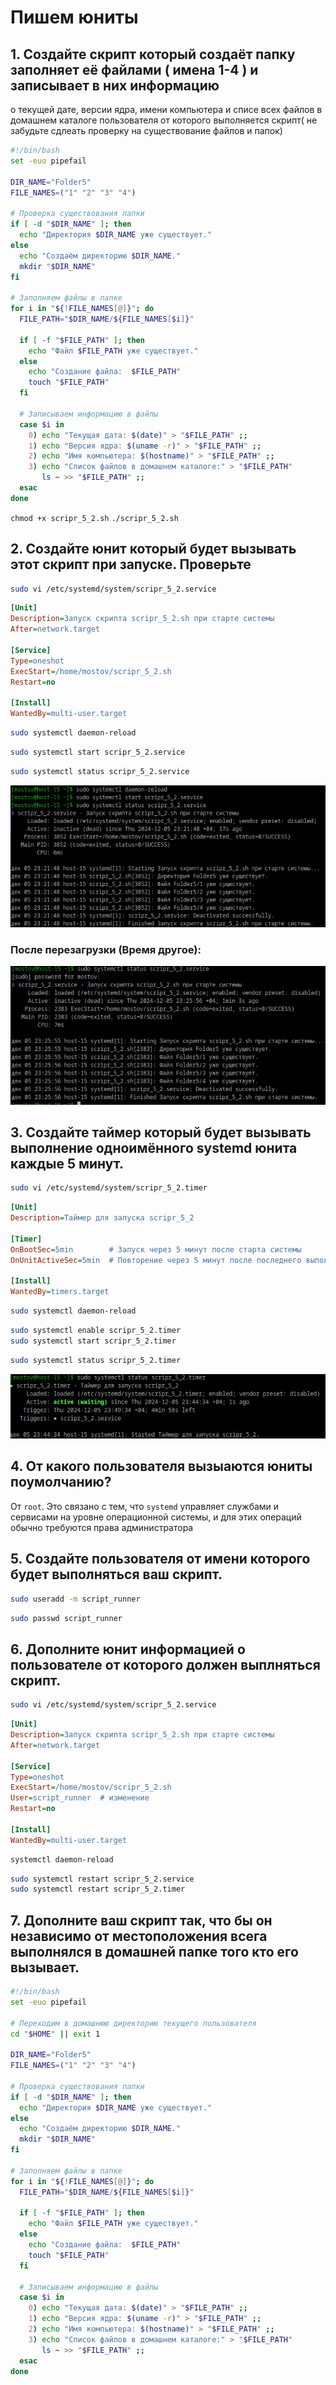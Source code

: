 # Пишем юниты

## 1. Создайте скрипт который создаёт папку заполняет её файлами ( имена 1-4 ) и записывает в них информацию
о текущей дате, версии ядра, имени компьютера и списе всех файлов в домашнем каталоге пользователя от которого выполняется скрипт( не забудьте сдлеать проверку на существование файлов и папок)

```bash
#!/bin/bash
set -euo pipefail

DIR_NAME="Folder5"
FILE_NAMES=("1" "2" "3" "4")

# Проверка существования папки
if [ -d "$DIR_NAME" ]; then
  echo "Директория $DIR_NAME уже существует."
else
  echo "Создаём директорию $DIR_NAME."
  mkdir "$DIR_NAME"
fi

# Заполняем файлы в папке
for i in "${!FILE_NAMES[@]}"; do
  FILE_PATH="$DIR_NAME/${FILE_NAMES[$i]}"
  
  if [ -f "$FILE_PATH" ]; then
    echo "Файл $FILE_PATH уже существует."
  else
    echo "Создание файла:  $FILE_PATH"
    touch "$FILE_PATH"
  fi

  # Записываем информацию в файлы
  case $i in
    0) echo "Текущая дата: $(date)" > "$FILE_PATH" ;;
    1) echo "Версия ядра: $(uname -r)" > "$FILE_PATH" ;;
    2) echo "Имя компьютера: $(hostname)" > "$FILE_PATH" ;;
    3) echo "Список файлов в домашнем каталоге:" > "$FILE_PATH"
       ls ~ >> "$FILE_PATH" ;;
  esac
done
```
```chmod +x scripr_5_2.sh```
```./scripr_5_2.sh```


## 2. Создайте юнит который будет вызывать этот скрипт при запуске. Проверьте

```bash
sudo vi /etc/systemd/system/scripr_5_2.service
```

```ini
[Unit]
Description=Запуск скрипта scripr_5_2.sh при старте системы
After=network.target

[Service]
Type=oneshot
ExecStart=/home/mostov/scripr_5_2.sh
Restart=no

[Install]
WantedBy=multi-user.target
```
```bash
sudo systemctl daemon-reload
```
```bash
sudo systemctl start scripr_5_2.service
```
```bash
sudo systemctl status scripr_5_2.service
```

<div style="text-align: center;">
  <img src="Screnshoots\Screen6.png" alt="Мой скриншот" />
</div>

### После перезагрузки (Время другое):
<div style="text-align: center;">
  <img src="Screnshoots\Screen7.png" alt="Мой скриншот" />
</div>

## 3. Создайте таймер который будет вызывать выполнение одноимённого systemd юнита каждые 5 минут.

```bash
sudo vi /etc/systemd/system/scripr_5_2.timer
```

```ini
[Unit]
Description=Таймер для запуска scripr_5_2

[Timer]
OnBootSec=5min        # Запуск через 5 минут после старта системы
OnUnitActiveSec=5min  # Повторение через 5 минут после последнего выполнения

[Install]
WantedBy=timers.target
```

```bash
sudo systemctl daemon-reload
```

```bash
sudo systemctl enable scripr_5_2.timer
sudo systemctl start scripr_5_2.timer
```

```bash
sudo systemctl status scripr_5_2.timer
```
<div style="text-align: center;">
  <img src="Screnshoots\Screen8.png" alt="Мой скриншот" />
</div>

## 4. От какого пользователя вызыаются юниты поумолчанию?
От `root`. Это связано с тем, что `systemd` управляет службами и сервисами на уровне операционной системы, и для этих операций обычно требуются права администратора

## 5. Создайте пользователя от имени которого будет выполняться ваш скрипт.

```bash
sudo useradd -m script_runner
```
```bash
sudo passwd script_runner
```

## 6. Дополните юнит информацией о пользователе от которого должен выплняться скрипт.

```bash
sudo vi /etc/systemd/system/scripr_5_2.service
```

```ini
[Unit]
Description=Запуск скрипта scripr_5_2.sh при старте системы
After=network.target

[Service]
Type=oneshot
ExecStart=/home/mostov/scripr_5_2.sh
User=script_runner  # изменение
Restart=no

[Install]
WantedBy=multi-user.target
```

```bash
systemctl daemon-reload
```

```bash
sudo systemctl restart scripr_5_2.service
sudo systemctl restart scripr_5_2.timer
```

## 7. Дополните ваш скрипт так, что бы он независимо от местоположения всега выполнялся в домашней папке того кто его вызывает.

```bash
#!/bin/bash
set -euo pipefail

# Переходим в домашнюю директорию текущего пользователя
cd "$HOME" || exit 1

DIR_NAME="Folder5"
FILE_NAMES=("1" "2" "3" "4")

# Проверка существования папки
if [ -d "$DIR_NAME" ]; then
  echo "Директория $DIR_NAME уже существует."
else
  echo "Создаём директорию $DIR_NAME."
  mkdir "$DIR_NAME"
fi

# Заполняем файлы в папке
for i in "${!FILE_NAMES[@]}"; do
  FILE_PATH="$DIR_NAME/${FILE_NAMES[$i]}"
  
  if [ -f "$FILE_PATH" ]; then
    echo "Файл $FILE_PATH уже существует."
  else
    echo "Создание файла:  $FILE_PATH"
    touch "$FILE_PATH"
  fi

  # Записываем информацию в файлы
  case $i in
    0) echo "Текущая дата: $(date)" > "$FILE_PATH" ;;
    1) echo "Версия ядра: $(uname -r)" > "$FILE_PATH" ;;
    2) echo "Имя компьютера: $(hostname)" > "$FILE_PATH" ;;
    3) echo "Список файлов в домашнем каталоге:" > "$FILE_PATH"
       ls ~ >> "$FILE_PATH" ;;
  esac
done
```